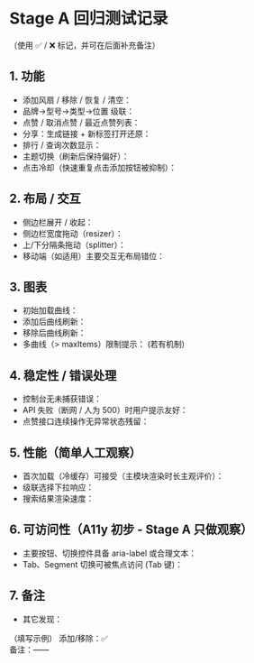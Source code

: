 # Stage A 回归测试记录

（使用 ✅ / ❌ 标记，并可在后面补充备注）

## 1. 功能
- 添加风扇 / 移除 / 恢复 / 清空： 
- 品牌→型号→类型→位置 级联： 
- 点赞 / 取消点赞 / 最近点赞列表： 
- 分享：生成链接 + 新标签打开还原： 
- 排行 / 查询次数显示： 
- 主题切换（刷新后保持偏好）： 
- 点击冷却（快速重复点击添加按钮被抑制）： 

## 2. 布局 / 交互
- 侧边栏展开 / 收起： 
- 侧边栏宽度拖动（resizer）： 
- 上/下分隔条拖动（splitter）： 
- 移动端（如适用）主要交互无布局错位： 

## 3. 图表
- 初始加载曲线： 
- 添加后曲线刷新： 
- 移除后曲线刷新： 
- 多曲线（> maxItems）限制提示： (若有机制)

## 4. 稳定性 / 错误处理
- 控制台无未捕获错误： 
- API 失败（断网 / 人为 500）时用户提示友好： 
- 点赞接口连续操作无异常状态残留： 

## 5. 性能（简单人工观察）
- 首次加载（冷缓存）可接受（主模块渲染时长主观评价）： 
- 级联选择下拉响应： 
- 搜索结果渲染速度： 

## 6. 可访问性（A11y 初步 - Stage A 只做观察）
- 主要按钮、切换控件具备 aria-label 或合理文本： 
- Tab、Segment 切换可被焦点访问 (Tab 键)： 

## 7. 备注
- 其它发现： 

（填写示例）
添加/移除：✅  
备注：——